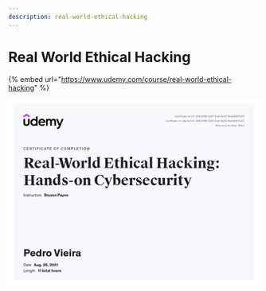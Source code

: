```yaml
---
description: real-world-ethical-hacking
---
```


# Real World Ethical Hacking

{% embed url="https://www.udemy.com/course/real-world-ethical-hacking" %}

![](../../.gitbook/assets/image%20%284%29.png)

